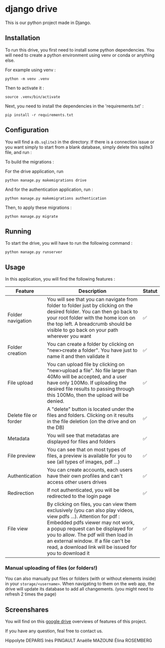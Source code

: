 # django drive

This is our python project made in Django.

## Installation

To run this drive, you first need to install some python dependencies.
You will need to create a python environment using venv or conda or anything else.

For example using venv :

```
python -m venv .venv
```

Then to activate it :

```
source .venv/bin/activate
```

Next, you need to install the dependencies in the 'requirements.txt' :

```
pip install -r requirements.txt
```

## Configuration

You will find a `db.sqlite3` in the directory. If there is a connection issue or you want simply to start from a blank database, simply delete this sqlite3 file, and run :

To build the migrations :

For the drive application, run

```
python manage.py makemigrations drive
```

And for the authentication application, run :

```
python manage.py makemigrations authentication
```

Then, to apply these migrations :

```
python manage.py migrate
```

## Running

To start the drive, you will have to run the following command :

```
python manage.py runserver
```

## Usage

In this application, you will find the following features :

| Feature               | Description                                                                                                                                                                                                                                                                                                                           | Statut |
| --------------------- | ------------------------------------------------------------------------------------------------------------------------------------------------------------------------------------------------------------------------------------------------------------------------------------------------------------------------------------- | ------ |
| Folder navigation     | You will see that you can navigate from folder to folder just by clicking on the desired folder. You can then go back to your root folder with the home icon on the top left. A breadcrumb should be visible to go back on your path wherever you want                                                                                | ✅     |
| Folder creation       | You can create a folder by clicking on "new>create a folder". You have just to name it and then validate it                                                                                                                                                                                                                           | ✅     |
| File upload           | You can upload file by clicking on "new>upload a file". No file larger than 40Mo will be accepted, and a user have only 100Mo. If uploading the desired file results to passing through this 100Mo, then the upload will be denied.                                                                                                   | ✅     |
| Delete file or forder | A "delete" button is located under the files and folders. Clicking on it results in the file deletion (on the drive and on the DB)                                                                                                                                                                                                    | ✅     |
| Metadata              | You will see that metadatas are displayed for files and folders                                                                                                                                                                                                                                                                       | ✅     |
| File preview          | You can see that on most types of files, a preview is available for you to see (all types of images, pdf ...)                                                                                                                                                                                                                         | ✅     |
| Authentication        | You can create accounts, each users have their own profiles and can't access other users drives                                                                                                                                                                                                                                       | ✅     |
| Redirection           | If not authenticated, you will be redirected to the login page                                                                                                                                                                                                                                                                        | ✅     |
| File view             | By clicking on files, you can view them exclusively (you can also play videos, view pdfs ...). Attention for pdf : Embedded pdfs viewer may not work, a popup request can be displayed for you to allow. The pdf will then load in an external window. If a file can't be read, a download link will be issued for you to download it | ✅     |

### Manual uploading of files (or folders!)

You can also manually put files or folders (with or without elements inside) in your `storage/<username>`. When navigating to them on the web app, the drive will update its database to add all changements. (you might need to refresh 2 times the page)

## Screenshares

You will find on this [google drive](https://drive.google.com/drive/folders/1Xr8TNg6YbtU5abF8pogqT57gnlRKrhhG?usp=sharing) overviews of features of this project.

If you have any question, feal free to contact us.

Hippolyte DEPARIS
Inès PINGAULT
Anaëlle MAZOUNI
Élina ROSEMBERG
